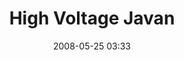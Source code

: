 ---
title: "High Voltage Javan"
date: 2008-05-25 03:33
location: Nicollet Island
picture: "/assets/camera-roll/2008/05/2008-05-25-high-voltage-javan/recon-3-031.jpg"
thumbnail: "/assets/camera-roll/2008/05/2008-05-25-high-voltage-javan/recon-3-031-thumbnail.jpg"
type: picture
tags:
  - photograph
  - Javan
  - high voltage
  - sign
  - Nicollet Island
  - Recon 3
---